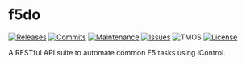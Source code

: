 # f5do
[![Releases](https://img.shields.io/github/release/ArtiomL/f5do.svg)](https://github.com/ArtiomL/f5do/releases)
[![Commits](https://img.shields.io/github/commits-since/ArtiomL/f5do/v1.0.2.svg?label=commits%20since)](https://github.com/ArtiomL/f5do/commits/master)
[![Maintenance](https://img.shields.io/maintenance/yes/2016.svg)](https://github.com/ArtiomL/f5do/graphs/code-frequency)
[![Issues](https://img.shields.io/github/issues/ArtiomL/f5do.svg)](https://github.com/ArtiomL/sublime-f5-irules/issues)
![TMOS](https://img.shields.io/badge/tmos-12.1-ff0000.svg)
[![License](https://img.shields.io/badge/license-MIT-blue.svg)](/LICENSE)

A RESTful API suite to automate common F5 tasks using iControl.
